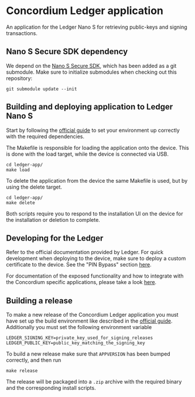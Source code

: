 # Concordium Ledger application

An application for the Ledger Nano S for retrieving public-keys and signing transactions.

## Nano S Secure SDK dependency

We depend on the [Nano S Secure SDK](https://github.com/LedgerHQ/nanos-secure-sdk/releases/tag/nanos-1612), which 
has been added as a git submodule. Make sure to initialize submodules when checking out this repository:

```git submodule update --init```

## Building and deploying application to Ledger Nano S

Start by following the [official guide](https://ledger.readthedocs.io/en/latest/userspace/getting_started.html) to 
set your environment up correctly with the required dependencies.

The Makefile is responsible for loading the application onto the device. This is done with the load
target, while the device is connected via USB.

```
cd ledger-app/
make load
```

To delete the application from the device the same Makefile is used, but by using the delete target.

```
cd ledger-app/
make delete
```

Both scripts require you to respond to the installation UI on the device for the installation or deletion
to complete.

## Developing for the Ledger

Refer to the official documentation provided by Ledger. For quick development when deploying to the 
device, make sure to deploy a custom certificate to the device. See the "PIN Bypass" section 
[here](https://ledger.readthedocs.io/en/latest/userspace/debugging.html).

For documentation of the exposed functionality and how to integrate with the Concordium specific 
applications, please take a look [here](doc/api.md).

## Building a release

To make a new release of the Concordium Ledger application you must have set up the build
environment like described in the [official guide](https://ledger.readthedocs.io/en/latest/userspace/getting_started.html).
Additionally you must set the following environment variable
```
LEDGER_SIGNING_KEY=private_key_used_for_signing_releases
LEDGER_PUBLIC_KEY=public_key_matching_the_signing_key
```
To build a new release make sure that `APPVERSION` has been bumped correctly, and then run
```
make release
```
The release will be packaged into a `.zip` archive with the required binary and the corresponding install scripts.
